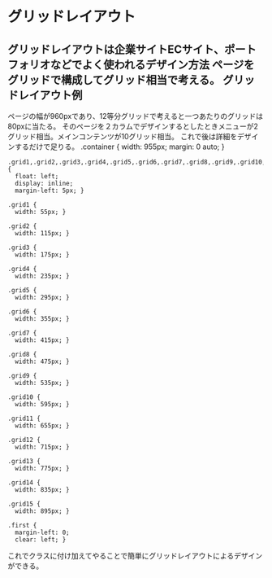 グリッドレイアウト
===
グリッドレイアウトは企業サイトECサイト、ポートフォリオなどでよく使われるデザイン方法
ページをグリッドで構成してグリッド相当で考える。
グリッドレイアウト例
----
ページの幅が960pxであり、12等分グリッドで考えると一つあたりのグリッドは80pxに当たる。
そのページを２カラムでデザインするとしたときメニューが2グリッド相当。メインコンテンツが10グリッド相当。
これで後は詳細をデザインするだけで足りる。
    .container {
      width: 955px;
      margin: 0 auto; }

    .grid1,.grid2,.grid3,.grid4,.grid5,.grid6,.grid7,.grid8,.grid9,.grid10,.grid11,.grid12,.grid13,.grid14,.grid15 {
      float: left;
      display: inline;
      margin-left: 5px; }

    .grid1 {
      width: 55px; }

    .grid2 {
      width: 115px; }

    .grid3 {
      width: 175px; }

    .grid4 {
      width: 235px; }

    .grid5 {
      width: 295px; }

    .grid6 {
      width: 355px; }

    .grid7 {
      width: 415px; }

    .grid8 {
      width: 475px; }

    .grid9 {
      width: 535px; }

    .grid10 {
      width: 595px; }

    .grid11 {
      width: 655px; }

    .grid12 {
      width: 715px; }

    .grid13 {
      width: 775px; }

    .grid14 {
      width: 835px; }

    .grid15 {
      width: 895px; }

    .first {
      margin-left: 0;
      clear: left; }

これでクラスに付け加えてやることで簡単にグリッドレイアウトによるデザインができる。
